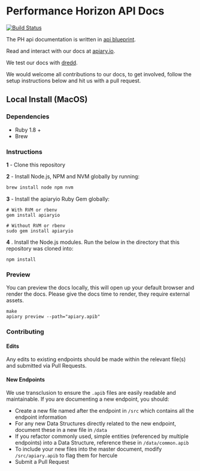 # Performance Horizon API Docs

[![Build Status](https://travis-ci.org/PerformanceHorizonGroup/apidocs.svg?branch=master)](https://travis-ci.org/PerformanceHorizonGroup/apidocs)

The PH api documentation is written in [api blueprint](https://apiblueprint.org/).

Read and interact with our docs at [apiary.io](http://docs.performancehorizon.apiary.io/).

We test our docs with [dredd](http://dredd.readthedocs.io/en/latest/).

We would welcome all contributions to our docs, to get involved, follow the setup
instructions below and hit us with a pull request.

## Local Install (MacOS)

### Dependencies 

* Ruby 1.8 +
* Brew

### Instructions

**1** - Clone this repository

**2** - Install Node.js, NPM and NVM globally by running:

```bash
brew install node npm nvm
```

**3**  - Install the apiaryio Ruby Gem globally:
```
# With RVM or rbenv
gem install apiaryio

# Without RVM or rbenv
sudo gem install apiaryio
```

**4** . Install the Node.js modules. Run the below in the directory that this repository was cloned into:
```
npm install
```

### Preview
You can preview the docs locally, this will open up your default browser and
render the docs. Please give the docs time to render, they require external assets.

```
make
apiary preview --path="apiary.apib"
````

### Contributing

#### Edits
Any edits to existing endpoints should be made within the relevant file(s) and submitted via Pull Requests.

#### New Endpoints
We use transclusion to ensure the `.apib` files are easily readable and maintainable. If you are 
documenting a new endpoint, you should:
 
* Create a new file named after the endpoint in `/src` which contains all the endpoint information
* For any new Data Structures directly related to the new endpoint, document these in a new file in `/data`
* If you refactor commonly used, simple entities (referenced by multiple endpoints) into a Data Structure,
reference these in `/data/common.apib`
* To include your new files into the master document, modify `/src/apiary.apib` to flag them for hercule
* Submit a Pull Request
